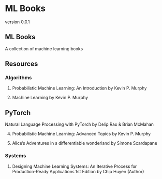 # ML Books


version 0.0.1

## ML Books

A collection of machine learning books


## Resources 

### Algorithms

1. Probabilistic Machine Learning: An Introduction
by Kevin P. Murphy

2. Machine Learning
by Kevin P. Murphy

## PyTorch

Natural Language Processing with PyTorch
by Delip Rao & Brian McMahan



4. Probabilistic Machine Learning: Advanced Topics
by Kevin P. Murphy

5. Alice’s Adventures in a differentiable wonderland
by Simone Scardapane


### Systems

1. Designing Machine Learning Systems: An Iterative Process for Production-Ready Applications 1st Edition
by Chip Huyen (Author)





